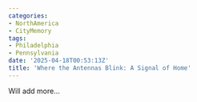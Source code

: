 ```yaml
---
categories: 
- NorthAmerica
- CityMemory
tags:
- Philadelphia
- Pennsylvania
date: '2025-04-18T00:53:13Z'
title: 'Where the Antennas Blink: A Signal of Home'
---
```

Will add more...
